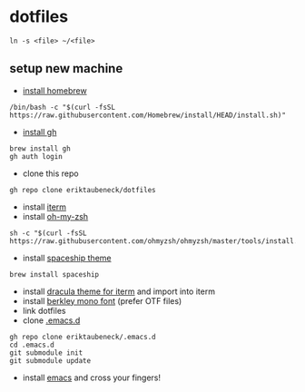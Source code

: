 # dotfiles
 `ln -s <file> ~/<file>`


## setup new machine

- [install homebrew](https://brew.sh/)
```
/bin/bash -c "$(curl -fsSL https://raw.githubusercontent.com/Homebrew/install/HEAD/install.sh)"
```
- [install gh](https://github.com/cli/cli#installation)
```
brew install gh
gh auth login
```
- clone this repo
```
gh repo clone eriktaubeneck/dotfiles
```
- install [iterm](https://iterm2.com/)
- install [oh-my-zsh](https://ohmyz.sh/#install)
```
sh -c "$(curl -fsSL https://raw.githubusercontent.com/ohmyzsh/ohmyzsh/master/tools/install.sh)"
```
- install [spaceship theme](https://github.com/spaceship-prompt/spaceship-prompt)
```
brew install spaceship
```
- install [dracula theme for iterm](https://draculatheme.com/iterm) and import into iterm
- install [berkley mono font](https://berkeleygraphics.com/accounts/login/) (prefer OTF files)
- link dotfiles
- clone [.emacs.d](https://github.com/eriktaubeneck/.emacs.d)
```
gh repo clone eriktaubeneck/.emacs.d
cd .emacs.d
git submodule init
git submodule update
```
- install [emacs](https://emacsformacosx.com/) and cross your fingers!
